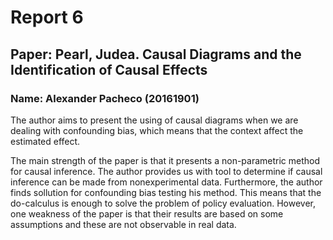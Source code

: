 # Report 6
## Paper: Pearl, Judea. Causal Diagrams and the Identification of Causal Effects
### Name: Alexander Pacheco (20161901)

The author aims to present the using of causal diagrams when we are dealing with confounding bias, which means that the context affect the estimated effect.

The main strength of the paper is that it presents a non-parametric method for causal inference. The author provides us with tool to determine if causal inference can be made from nonexperimental data. Furthermore, the author finds sollution for confounding bias testing his method. This means that the do-calculus is enough to solve the problem of policy evaluation.
However, one weakness of the paper is that their results are based on some assumptions and these are not observable in real data.